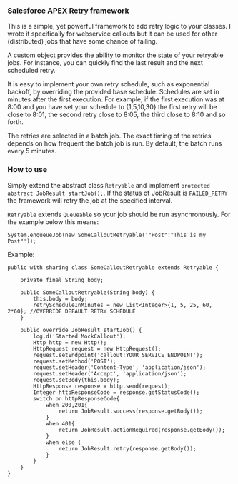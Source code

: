 ### Salesforce APEX Retry framework

This is a simple, yet powerful framework to add retry logic to your classes. I wrote it specifically for webservice callouts but it can be used for other (distributed) jobs that have some chance of failing. 

A custom object provides the ability to monitor the state of your retryable jobs. For instance, you can quickly find the last result and the next scheduled retry. 

It is easy to implement your own retry schedule, such as exponential backoff, by overriding the provided base schedule. Schedules are set in minutes after the first execution. For example, if the first execution was at 8:00 and you have set your schedule to {1,5,10,30} the first retry will be close to 8:01, the second retry close to 8:05, the third close to 8:10 and so forth. 

The retries are selected in a batch job. The exact timing of the retries depends on how frequent the batch job is run. By default, the batch runs every 5 minutes. 

### How to use

Simply extend the abstract class `Retryable` and implement `protected abstract JobResult startJob();`. If the status of JobResult is `FAILED_RETRY` the framework will retry the job at the specified interval. 

`Retryable` extends `Queueable` so your job should be run asynchronously. For the example below this means:
```apex
System.enqueueJob(new SomeCalloutRetryable('"Post":"This is my Post"'));
```

Example: 

```apex
public with sharing class SomeCalloutRetryable extends Retryable {

    private final String body;

    public SomeCalloutRetryable(String body) {
        this.body = body;
        retryScheduleInMinutes = new List<Integer>{1, 5, 25, 60, 2*60}; //OVERRIDE DEFAULT RETRY SCHEDULE
    }

    public override JobResult startJob() {
        log.d('Started MockCallout');
        Http http = new Http();
        HttpRequest request = new HttpRequest();
        request.setEndpoint('callout:YOUR_SERVICE_ENDPOINT');
        request.setMethod('POST');
        request.setHeader('Content-Type', 'application/json');
        request.setHeader('Accept', 'application/json');
        request.setBody(this.body);
        HttpResponse response = http.send(request);
        Integer httpResponseCode = response.getStatusCode();
        switch on httpResponseCode{
            when 200,201{
                return JobResult.success(response.getBody());
            }
            when 401{
                return JobResult.actionRequired(response.getBody());
            }
            when else {
                return JobResult.retry(response.getBody());
            }
        }
    }
}

```
